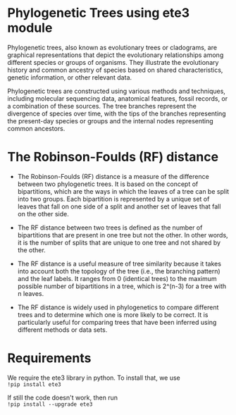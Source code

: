 # Phylogenetic Trees using ete3 module
Phylogenetic trees, also known as evolutionary trees or cladograms, are graphical representations that depict the evolutionary relationships among different species or groups of organisms. They illustrate the evolutionary history and common ancestry of species based on shared characteristics, genetic information, or other relevant data.

Phylogenetic trees are constructed using various methods and techniques, including molecular sequencing data, anatomical features, fossil records, or a combination of these sources. The tree branches represent the divergence of species over time, with the tips of the branches representing the present-day species or groups and the internal nodes representing common ancestors.

# The Robinson-Foulds (RF) distance
- The Robinson-Foulds (RF) distance is a measure of the difference between two phylogenetic trees. It is based on the concept of bipartitions, which are the ways in which the leaves of a tree can be split into two groups. Each bipartition is represented by a unique set of leaves that fall on one side of a split and another set of leaves that fall on the other side.

- The RF distance between two trees is defined as the number of bipartitions that are present in one tree but not the other. In other words, it is the number of splits that are unique to one tree and not shared by the other.

- The RF distance is a useful measure of tree similarity because it takes into account both the topology of the tree (i.e., the branching pattern) and the leaf labels. It ranges from 0 (identical trees) to the maximum possible number of bipartitions in a tree, which is 2^(n-3) for a tree with n leaves.

- The RF distance is widely used in phylogenetics to compare different trees and to determine which one is more likely to be correct. It is particularly useful for comparing trees that have been inferred using different methods or data sets.

# Requirements
We require the ete3 library in python. To install that, we use<br>
`!pip install ete3`

If still the code doesn't work, then run<br>
`!pip install --upgrade ete3`

